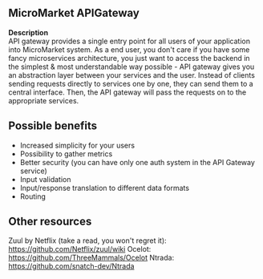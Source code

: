 ## MicroMarket APIGateway
 **Description**<br>
API gateway provides a single entry point for all users of your application into MicroMarket system. 
As a end user, you don't care if you have some fancy microservices architecture, you just want to access the backend in the simplest & most understandable way possible - API gateway gives you an abstraction layer between your services and the user.
Instead of clients sending requests directly to services one by one, they can send them to a central interface.
Then, the API gateway will pass the requests on to the appropriate services.

## Possible benefits

 - Increased simplicity for your users
 - Possibility to gather metrics
 - Better security (you can have only one auth system in the API Gateway service)
 - Input validation
 - Input/response translation to different data formats
 - Routing
 
## Other resources
Zuul by Netflix (take a read, you won't regret it):
https://github.com/Netflix/zuul/wiki
Ocelot:
https://github.com/ThreeMammals/Ocelot
Ntrada:
https://github.com/snatch-dev/Ntrada
